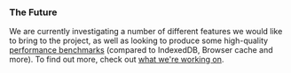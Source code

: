 ### The Future

We are currently investigating a number of different features we would like to bring to the project, as well as looking to produce some high-quality [performance benchmarks](https://github.com/addyosmani/basket.js/issues/24) (compared to IndexedDB, Browser cache and more). To find out more, check out [what we're working on](https://github.com/addyosmani/basket.js/issues).

<p>&nbsp;</p>
